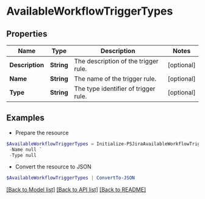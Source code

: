 # AvailableWorkflowTriggerTypes
## Properties

Name | Type | Description | Notes
------------ | ------------- | ------------- | -------------
**Description** | **String** | The description of the trigger rule. | [optional] 
**Name** | **String** | The name of the trigger rule. | [optional] 
**Type** | **String** | The type identifier of trigger rule. | [optional] 

## Examples

- Prepare the resource
```powershell
$AvailableWorkflowTriggerTypes = Initialize-PSJiraAvailableWorkflowTriggerTypes  -Description null `
 -Name null `
 -Type null
```

- Convert the resource to JSON
```powershell
$AvailableWorkflowTriggerTypes | ConvertTo-JSON
```

[[Back to Model list]](../README.md#documentation-for-models) [[Back to API list]](../README.md#documentation-for-api-endpoints) [[Back to README]](../README.md)

